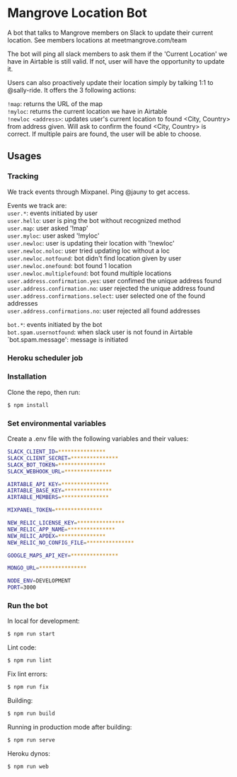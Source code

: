 # Mangrove Location Bot

A bot that talks to Mangrove members on Slack to update their current location.
See members locations at meetmangrove.com/team

The bot will ping all slack members to ask them if the 'Current Location' we have in Airtable is still valid. If not, user will have the opportunity to update it.

Users can also proactively update their location simply by talking 1:1 to @sally-ride. It offers the 3 following actions:

`!map`: returns the URL of the map  
`!myloc`: returns the current location we have in Airtable  
`!newloc <address>`: updates user's current location to found <City, Country> from address given. Will ask to confirm the found <City, Country> is correct. If multiple pairs are found, the user will be able to choose.

## Usages

### Tracking

We track events through Mixpanel. Ping @jauny to get access.

Events we track are:  
`user.*`: events initiated by user  
`user.hello`: user is ping the bot without recognized method  
`user.map`: user asked '!map'  
`user.myloc`: user asked '!myloc'  
`user.newloc`: user is updating their location with '!newloc'  
`user.newloc.noloc`: user tried updating loc without a loc  
`user.newloc.notfound`: bot didn't find location given by user  
`user.newloc.onefound`: bot found 1 location  
`user.newloc.multiplefound`: bot found multiple locations  
`user.address.confirmation.yes`: user confimed the unique address found  
`user.address.confirmation.no`: user rejected the unique address found  
`user.address.confirmations.select`: user selected one of the found addresses  
`user.address.confirmations.no`: user rejected all found addresses  

`bot.*`: events initiated by the bot  
`bot.spam.usernotfound`: when slack user is not found in Airtable
`bot.spam.message': message is initiated

### Heroku scheduler job  


### Installation

Clone the repo, then run:
```bash
$ npm install
```

### Set environmental variables

Create a .env file with the following variables and their values:
```bash
SLACK_CLIENT_ID=***************
SLACK_CLIENT_SECRET=***************
SLACK_BOT_TOKEN=***************
SLACK_WEBHOOK_URL=***************

AIRTABLE_API_KEY=***************
AIRTABLE_BASE_KEY=***************
AIRTABLE_MEMBERS=***************

MIXPANEL_TOKEN=***************

NEW_RELIC_LICENSE_KEY=***************
NEW_RELIC_APP_NAME=***************
NEW_RELIC_APDEX=***************
NEW_RELIC_NO_CONFIG_FILE=***************

GOOGLE_MAPS_API_KEY=***************

MONGO_URL=***************

NODE_ENV=DEVELOPMENT
PORT=3000
```

### Run the bot

In local for development:
```bash
$ npm run start
```

Lint code:
```bash
$ npm run lint
```

Fix lint errors:
```bash
$ npm run fix
```

Building:
```bash
$ npm run build
```

Running in production mode after building:
```bash
$ npm run serve
```

Heroku dynos:
```bash
$ npm run web
```
